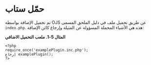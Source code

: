 # حمّل ستاب

تم تحميل الإضافة بواسطة OJS عن طريق تحميل ملف في دليل الملحق المسمى `index.php`. هذه هي الأشياء المحملة المسؤولة عن المثيلة وإرجاع كائن الإضافة:

**المثال 5-1. ملعب التحميل الاضافي**

````
<?php
require_once('examplePlugin.inc.php');
إرجاع examplePlugin();
?>
````
